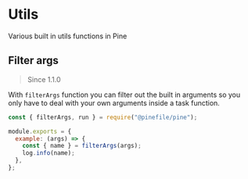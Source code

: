 # Utils

Various built in utils functions in Pine

## Filter args

> Since 1.1.0

With `filterArgs` function you can filter out the built in arguments so you only have to deal with your own arguments inside a task function.

```js
const { filterArgs, run } = require("@pinefile/pine");

module.exports = {
  example: (args) => {
    const { name } = filterArgs(args);
    log.info(name);
  },
};
```
